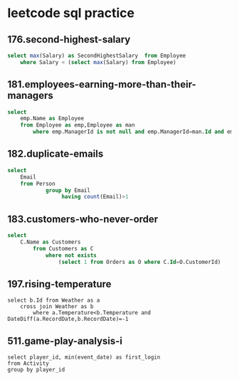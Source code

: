 # leetcode sql practice
## 176.second-highest-salary

``` sql
select max(Salary) as SecondHighestSalary  from Employee
    where Salary < (select max(Salary) from Employee)
```
## 181.employees-earning-more-than-their-managers

``` sql
select 
    emp.Name as Employee
    from Employee as emp,Employee as man
        where emp.ManagerId is not null and emp.ManagerId=man.Id and emp.Salary>man.Salary
```

## 182.duplicate-emails

``` sql 
select 
    Email
    from Person 
            group by Email
                 having count(Email)>1
```

## 183.customers-who-never-order

``` sql
select 
    C.Name as Customers
        from Customers as C
            where not exists 
                (select 1 from Orders as O where C.Id=O.CustomerId)
```

## 197.rising-temperature
``` mysql
select b.Id from Weather as a
    cross join Weather as b
        where a.Temperature<b.Temperature and DateDiff(a.RecordDate,b.RecordDate)=-1
```

## 511.game-play-analysis-i
``` mysql
select player_id, min(event_date) as first_login 
from Activity
group by player_id
```

